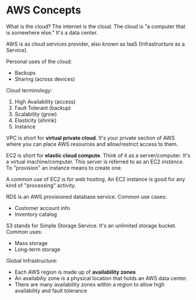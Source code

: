 # AWS Concepts

What is the cloud? The internet is the cloud. The cloud is "a computer that is somewhere else." It's a data center.

AWS is as cloud services provider, also known as IaaS (Infrastructure as a Service).

Personal uses of the cloud:
- Backups
- Sharing (across devices)


Cloud terminology:
1. High Availability (access)
2. Fault Tolerant (backup)
3. Scalability (grow)
4. Elasticity (shrink)
5. Instance

VPC is short for **virtual private cloud**. It's your private section of AWS where you can place AWS resources and allow/restrict access to them.

EC2 is short for **elastic cloud compute**. Think of it as a server/computer. It's a virtual machine/computer. This server is referred to as an EC2 _instance_. To "provision" an instance means to create one.

A common use of EC2 is for web hosting. An EC2 instance is good for any kind of "processing" activity.

RDS is an AWS provisioned database service. Common use cases:
- Customer account info
- Inventory catalog

S3 stands for Simple Storage Service. It's an unlimited storage bucket.
Common uses:
- Mass storage
- Long-term storage

Global Infrastructure:
- Each AWS region is made up of **availability zones**
- An availabiliy zone is a physical location that holds an AWS data center.
- There are many availability zones within a region to allow high availability and fault tolerance